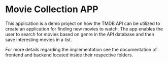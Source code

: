 # Movie Collection APP
This application is a demo project on how the TMDB API can be utilized to create an application for finding new movies to watch.
The app enables the user to search for movies based on genre in the API database and then save interesting movies in a list. 

For more details regarding the implementation see the documentation of frontend and backend located inside their respective folders. 